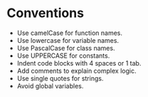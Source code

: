 # Conventions
- Use camelCase for function names.
- Use lowercase for variable names.
- Use PascalCase for class names.
- Use UPPERCASE for constants.
- Indent code blocks with 4 spaces or 1 tab.
- Add comments to explain complex logic.
- Use single quotes for strings.
- Avoid global variables.
